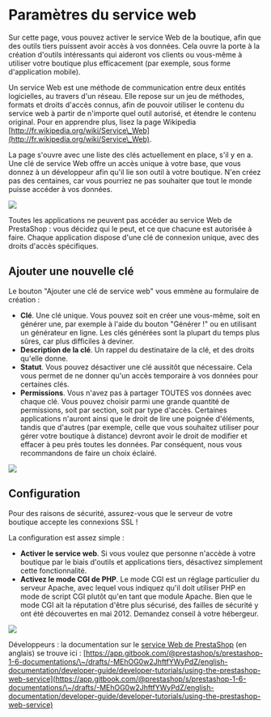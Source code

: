 # Paramètres du service web

Sur cette page, vous pouvez activer le service Web de la boutique, afin que des outils tiers puissent avoir accès à vos données. Cela ouvre la porte à la création d'outils intéressants qui aideront vos clients ou vous-même à utiliser votre boutique plus efficacement (par exemple, sous forme d'application mobile).

Un service Web est une méthode de communication entre deux entités logicielles, au travers d'un réseau. Elle repose sur un jeu de méthodes, formats et droits d'accès connus, afin de pouvoir utiliser le contenu du service web à partir de n'importe quel outil autorisé, et étendre le contenu original. Pour en apprendre plus, lisez la page Wikipedia [http://fr.wikipedia.org/wiki/Service\_Web](http://fr.wikipedia.org/wiki/Service\_Web).

La page s'ouvre avec une liste des clés actuellement en place, s'il y en a. Une clé de service Web offre un accès unique à votre base, que vous donnez à un développeur afin qu'il lie son outil à votre boutique. N'en créez pas des centaines, car vous pourriez ne pas souhaiter que tout le monde puisse accéder à vos données.

![](../../../.gitbook/assets/52298491.png)

Toutes les applications ne peuvent pas accéder au service Web de PrestaShop : vous décidez qui le peut, et ce que chacune est autorisée à faire. Chaque application dispose d'une clé de connexion unique, avec des droits d'accès spécifiques.

## Ajouter une nouvelle clé <a href="parametresduserviceweb-ajouterunenouvellecle" id="parametresduserviceweb-ajouterunenouvellecle"></a>

Le bouton "Ajouter une clé de service web" vous emmène au formulaire de création :

* **Clé**. Une clé unique. Vous pouvez soit en créer une vous-même, soit en générer une, par exemple à l'aide du bouton "Générer !" ou en utilisant un générateur en ligne. Les clés générées sont la plupart du temps plus sûres, car plus difficiles à deviner.
* **Description de la clé**. Un rappel du destinataire de la clé, et des droits qu'elle donne.
* **Statut**. Vous pouvez désactiver une clé aussitôt que nécessaire. Cela vous permet de ne donner qu'un accès temporaire à vos données pour certaines clés.
* **Permissions**. Vous n'avez pas à partager TOUTES vos données avec chaque clé. Vous pouvez choisir parmi une grande quantité de permissions, soit par section, soit par type d'accès. Certaines applications n'auront ainsi que le droit de lire une poignée d'éléments, tandis que d'autres (par exemple, celle que vous souhaitez utiliser pour gérer votre boutique à distance) devront avoir le droit de modifier et effacer à peu près toutes les données. Par conséquent, nous vous recommandons de faire un choix éclairé.

![](../../../.gitbook/assets/52298492.png)

## Configuration <a href="parametresduserviceweb-configuration" id="parametresduserviceweb-configuration"></a>

Pour des raisons de sécurité, assurez-vous que le serveur de votre boutique accepte les connexions SSL !

La configuration est assez simple :

* **Activer le service web**. Si vous voulez que personne n'accède à votre boutique par le biais d'outils et applications tiers, désactivez simplement cette fonctionnalité.
* **Activez le mode CGI de PHP**. Le mode CGI est un réglage particulier du serveur Apache, avec lequel vous indiquez qu'il doit utiliser PHP en mode de script CGI plutôt qu'en tant que module Apache. Bien que le mode CGI ait la réputation d'être plus sécurisé, des failles de sécurité y ont été découvertes en mai 2012. Demandez conseil à votre hébergeur.

![](../../../.gitbook/assets/52298493.png)

Développeurs : la documentation sur le [service Web de PrestaShop](https://app.gitbook.com/@prestashop/s/prestashop-1-6-documentations/\~/drafts/-MEhOG0w2JhftfYWyPdZ/english-documentation/developer-guide/developer-tutorials/using-the-prestashop-web-service) (en anglais) se trouve ici : [https://app.gitbook.com/@prestashop/s/prestashop-1-6-documentations/\~/drafts/-MEhOG0w2JhftfYWyPdZ/english-documentation/developer-guide/developer-tutorials/using-the-prestashop-web-service](https://app.gitbook.com/@prestashop/s/prestashop-1-6-documentations/\~/drafts/-MEhOG0w2JhftfYWyPdZ/english-documentation/developer-guide/developer-tutorials/using-the-prestashop-web-service)
